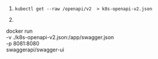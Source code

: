 1. `kubectl get --raw /openapi/v2  > k8s-openapi-v2.json`
2. ```shell
docker run \
    -v ./k8s-openapi-v2.json:/app/swagger.json \
    -p 8081:8080 \
    swaggerapi/swagger-ui
```